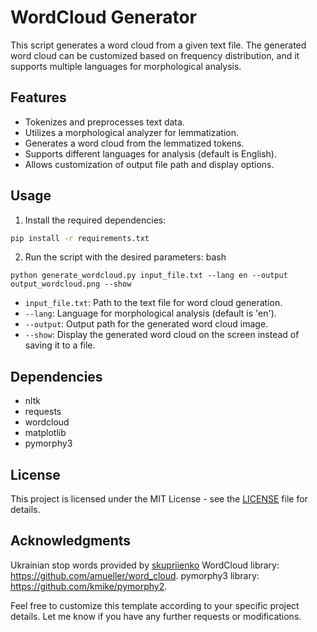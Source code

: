 # WordCloud Generator

This script generates a word cloud from a given text file. The generated word cloud can be customized based on frequency distribution, and it supports multiple languages for morphological analysis.

## Features

- Tokenizes and preprocesses text data.
- Utilizes a morphological analyzer for lemmatization.
- Generates a word cloud from the lemmatized tokens.
- Supports different languages for analysis (default is English).
- Allows customization of output file path and display options.

## Usage

1. Install the required dependencies:

```bash
pip install -r requirements.txt
```

2. Run the script with the desired parameters:
bash
```
python generate_wordcloud.py input_file.txt --lang en --output output_wordcloud.png --show
```

- `input_file.txt`: Path to the text file for word cloud generation.
- `--lang`: Language for morphological analysis (default is 'en').
- `--output`: Output path for the generated word cloud image.
- `--show`: Display the generated word cloud on the screen instead of saving it to a file.

## Dependencies

- nltk
- requests
- wordcloud
- matplotlib
- pymorphy3

## License

This project is licensed under the MIT License - see the [LICENSE](https://chat.openai.com/c/LICENSE) file for details.

## Acknowledgments
Ukrainian stop words provided by [skupriienko](https://github.com/skupriienko/Ukrainian-Stopwords)
WordCloud library: https://github.com/amueller/word_cloud.
pymorphy3 library: https://github.com/kmike/pymorphy2.

Feel free to customize this template according to your specific project details. Let me know if you have any further requests or modifications.
